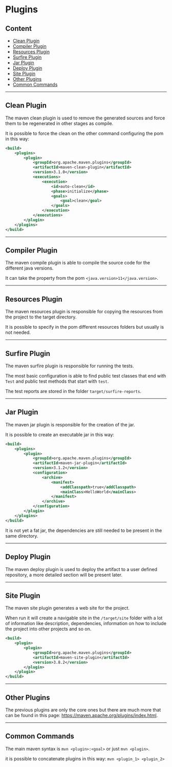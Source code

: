 # Plugins

## Content

- [Clean Plugin](#clean-plugin)
- [Compiler Plugin](#compiler-plugin)
- [Resources Plugin](#resources-plugin)
- [Surfire Plugin](#surfire-plugin)
- [Jar Plugin](#jar-plugin)
- [Deploy Plugin](#deploy-plugin)
- [Site Plugin](#site-plugin)
- [Other Plugins](#other-plugins)
- [Common Commands](#common-commands)

---

## Clean Plugin

The maven clean plugin is used to remove the generated sources and force them to be regenerated in other stages as compile.

It is possible to force the clean on the other command configuring the pom in this way:
```xml
<build>
    <plugins>
        <plugin>
            <groupId>org.apache.maven.plugins</groupId>
            <artifactId>maven-clean-plugin</artifactId>
            <version>3.1.0</version>
            <executions>
                <execution>
                    <id>auto-clean</id>
                    <phase>initialize</phase>
                    <goals>
                        <goal>clean</goal>
                    </goals>
                </execution>
            </executions>
        </plugin>
    </plugins>
</build>
```

---

## Compiler Plugin

The maven compile plugin is able to compile the source code for the different java versions.

It can take the property from the pom `<java.version>11</java.version>`.

---

## Resources Plugin

The maven resources plugin is responsible for copying the resources from the project to the target directory.

It is possible to specify in the pom different resources folders but usually is not needed.

---

## Surfire Plugin

The maven surfire plugin is responsible for running the tests.

The most basic configuration is able to find public test classes that end with `Test` and public test methods that start with `test`.

The test reports are stored in the folder `target/surfire-reports`.

---

## Jar Plugin

The maven jar plugin is responsible for the creation of the jar.

It is possible to create an executable jar in this way:
```xml
<build>
    <plugins>
        <plugin>
            <groupId>org.apache.maven.plugins</groupId>
            <artifactId>maven-jar-plugin</artifactId>
            <version>3.1.2</version>
            <configuration>
                <archive>
                    <manifest>
                        <addClasspath>true</addClasspath>
                        <mainClass>HelloWorld</mainClass>
                    </manifest>
                </archive>
            </configuration>
        </plugin>
    </plugins>
</build>
```
It is not yet a fat jar, the dependencies are still needed to be present in the same directory.

---

## Deploy Plugin

The maven deploy plugin is used to deploy the artifact to a user defined repository, 
a more detailed section will be present later.

---

## Site Plugin

The maven site plugin generates a web site for the project.

When run it will create a navigable site in the `/target/site` folder with a lot of information like
description, dependencies, information on how to include the project into other projects and so on.

```xml
<build>
    <plugin>
        <plugin>
            <groupId>org.apache.maven.plugins</groupId>
            <artifactId>maven-site-plugin</artifactId>
            <version>3.8.2</version>
        </plugin>
    </plugin>
</build>
```

---

## Other Plugins

The previous plugins are only the core ones but there are much more that can be found in this page: https://maven.apache.org/plugins/index.html.

---

## Common Commands

The main maven syntax is `mvn <plugin>:<goal>` or just `mvn <plugin>`.

it is possible to concatenate plugins in this way: `mvn <plugin_1> <plugin_2>`

